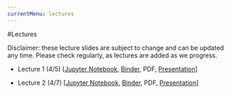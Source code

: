 ```yaml
---
currentMenu: lectures
---
```


#Lectures

Disclaimer: these lecture slides are subject to change and can be updated any time.
Please check regularly, as lectures are added as we progress.

* Lecture 1 (4/5) [[Jupyter Notebook](./nb/lecture-1.ipynb), [Binder](https://app.mybinder.org:80/2686771530/notebooks/nb/lecture-1.ipynb), PDF, [Presentation](./nb/lecture-1.slides.html)]

* Lecture 2 (4/7) [[Jupyter Notebook](./nb/lecture-2.ipynb), [Binder](https://app.mybinder.org:80/2686771530/notebooks/nb/lecture-1.ipynb), PDF, [Presentation](./nb/lecture-2.slides.html)]
